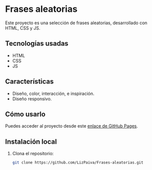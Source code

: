 # Frases aleatorias

Este proyecto es una selección de frases aleatorias, desarrollado con HTML, CSS y JS.

## Tecnologías usadas
- HTML
- CSS
- JS

## Características
- Diseño, color, interacción, e inspiración.
- Diseño responsivo.

## Cómo usarlo
Puedes acceder al proyecto desde este [enlace de GitHub Pages](https://lizpaiva.github.io/Frases-aleatorias/).

## Instalación local
1. Clona el repositorio:
   ```bash
   git clone https://github.com/LizPaiva/Frases-aleatorias.git